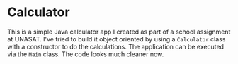 # Calculator
This is a simple Java calculator app I created as part of a school assignment at UNASAT. I've tried to build it object oriented by using a ```Calculator``` class with a constructor to do the calculations. The application can be executed via the ```Main``` class. The code looks much cleaner now. 
